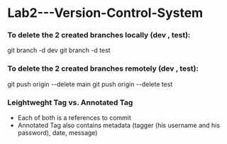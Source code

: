 ﻿# Lab2---Version-Control-System

### To delete the 2 created branches locally (dev , test):
git branch -d dev
git branch -d test

### To delete the 2 created branches remotely (dev , test):
git push origin --delete main
git push origin --delete test

### Leightweght Tag vs. Annotated Tag
- Each of both is a references to commit
- Annotated Tag also contains metadata (tagger (his username and his password), date, message)
